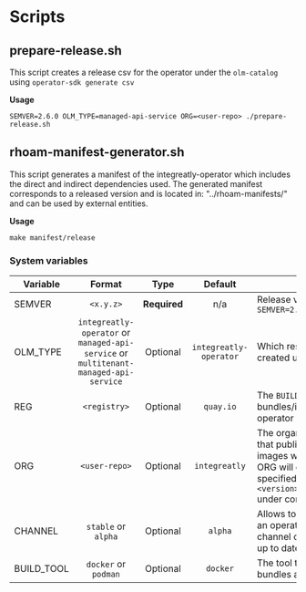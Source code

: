 # Scripts
## prepare-release.sh
This script creates a release csv for the operator under the `olm-catalog` using `operator-sdk generate csv`

**Usage**

`SEMVER=2.6.0 OLM_TYPE=managed-api-service ORG=<user-repo> ./prepare-release.sh`

## rhoam-manifest-generator.sh
This script generates a manifest of the integreatly-operator which includes the direct and indirect dependencies 
used. The generated manifest corresponds to a released version and is located in: "../rhoam-manifests/" and can be used
by external entities.

**Usage**

`make manifest/release`



### System variables

| Variable |                                       Format                                        |     Type     |        Default         | Details |
|----------|:-----------------------------------------------------------------------------------:|:------------:|:----------------------:|---------|
| SEMVER   |                                      `<x.y.z>`                                      | **Required** |  n/a                   | Release version of `OLM_TYPE`. Example: `SEMVER=2.6.0` |
| OLM_TYPE | `integreatly-operator` or `managed-api-service` or `multitenant-managed-api-service` | Optional     | `integreatly-operator` | Which resource the release csv will be created under. |
| REG      |                                    `<registry>`                                     | Optional     | `quay.io`              | The `BUILD_TOOL` registry where the bundles/indices that package the operator are stored. |
| ORG      |                                    `<user-repo>`                                    | Optional     | `integreatly`          | The organization/user in the registry that publishes the bundles. Where the images will be pushed to. Setting the ORG will change the image locations specified in `<olm_type>.<version>.clusterserviceversion.yaml` under containerImage and image. |
| CHANNEL  |                                 `stable` or `alpha`                                 | Optional     | `alpha`                | Allows to deliver different releases of an operator, so we can have a `stable` channel or an `alpha` channel with more up to date releases. |
|BUILD_TOOL|                                `docker` or `podman`                                 | Optional     | `docker`               | The tool to build the images of the bundles and indices. |
